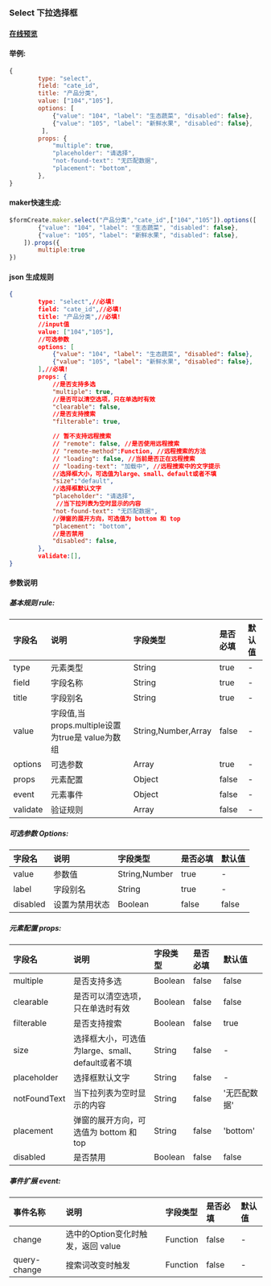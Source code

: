 ### Select 下拉选择框

#### [在线预览](https://jsrun.net/FehKp/edit)

#### 举例:
```js
{
        type: "select",
        field: "cate_id",
        title: "产品分类",
        value: ["104","105"],
        options: [
            {"value": "104", "label": "生态蔬菜", "disabled": false},
            {"value": "105", "label": "新鲜水果", "disabled": false},
         ],
        props: {
            "multiple": true, 
            "placeholder": "请选择", 
            "not-found-text": "无匹配数据",
            "placement": "bottom", 
        },
}
```

#### maker快速生成:
```js
$formCreate.maker.select("产品分类","cate_id",["104","105"]).options([
        {"value": "104", "label": "生态蔬菜", "disabled": false},
        {"value": "105", "label": "新鲜水果", "disabled": false},
    ]).props({
        multiple:true
})
```

#### json 生成规则
```json
{
        type: "select",//必填!
        field: "cate_id",//必填!
        title: "产品分类",//必填!
        //input值
        value: ["104","105"],
        //可选参数
        options: [
            {"value": "104", "label": "生态蔬菜", "disabled": false},
            {"value": "105", "label": "新鲜水果", "disabled": false},
        ],//必填!
        props: {
       	 	//是否支持多选
            "multiple": true,
            //是否可以清空选项，只在单选时有效
            "clearable": false,
            //是否支持搜索
            "filterable": true,

            // 暂不支持远程搜索
            // "remote": false, //是否使用远程搜索
            // "remote-method":Function, //远程搜索的方法
            // "loading": false, //当前是否正在远程搜索
            // "loading-text": "加载中", //远程搜索中的文字提示
            //选择框大小，可选值为large、small、default或者不填
            "size":"default",
            //选择框默认文字
            "placeholder": "请选择",
             //当下拉列表为空时显示的内容
            "not-found-text": "无匹配数据",
            //弹窗的展开方向，可选值为 bottom 和 top
            "placement": "bottom",
            //是否禁用
            "disabled": false,
        },
        validate:[],
}
```

#### 参数说明
##### 基本规则 rule:

| 字段名 | 说明 | 字段类型 | 是否必填 | 默认值 |
| :--- | :--- | :--- | :--- | :--- |
| type | 元素类型 | String | true | - |
| field | 字段名称 | String | true | - |
| title | 字段别名 | String | true | - |
| value | 字段值,当props.multiple设置为true是 value为数组 | String,Number,Array | false | - |
| options | 可选参数 | Array | true | - |
| props | 元素配置 | Object | false | - |
| event | 元素事件 | Object | false | - |
| validate | 验证规则 | Array | false | - |

##### 可选参数 Options:

| 字段名 | 说明 | 字段类型 | 是否必填 | 默认值 |
| :--- | :--- | :--- | :--- | :--- |
| value | 参数值 | String,Number | true | - |
| label | 字段别名 | String | true | - |
| disabled | 设置为禁用状态 | Boolean | false | false |


##### 元素配置 props:

| 字段名 | 说明 | 字段类型 | 是否必填 | 默认值 |
| :--- | :--- | :--- | :--- | :--- |
| multiple | 是否支持多选 | Boolean | false | false |
| clearable | 是否可以清空选项，只在单选时有效 | Boolean | false | false |
| filterable | 是否支持搜索 | Boolean | false | true |
| size | 选择框大小，可选值为large、small、default或者不填 | String | false | - |
| placeholder | 选择框默认文字 | String | false | - |
| notFoundText | 当下拉列表为空时显示的内容 | String | false | '无匹配数据' |
| placement | 弹窗的展开方向，可选值为 bottom 和 top | String | false | 'bottom' |
| disabled | 是否禁用 | Boolean | false | false |


##### 事件扩展 event:

| 事件名称 | 说明 | 字段类型 | 是否必填 | 默认值 |
| :--- | :--- | :--- | :--- | :--- |
| change | 选中的Option变化时触发，返回 value | Function | false | - |
| query-change | 搜索词改变时触发 | Function | false | - |


